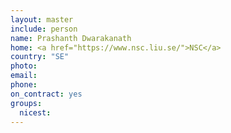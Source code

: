 ```yaml
---
layout: master
include: person
name: Prashanth Dwarakanath
home: <a href="https://www.nsc.liu.se/">NSC</a>
country: "SE"
photo:
email:
phone:
on_contract: yes
groups:
  nicest:
---
```


